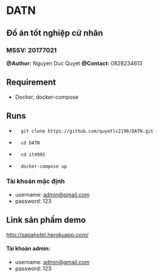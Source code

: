 # DATN
## Đồ án tốt nghiệp cử nhân
### MSSV: 20177021
**@Author:** Nguyen Duc Quyet
**@Contact:** 0828234613

## Requirement
- Docker, docker-compose
## Runs
*       git clone https://github.com/quyetlc2198/DATN.git
*       cd DATN
*       cd it4995
*       docker-compose up

### Tài khoản mặc định
* username: admin@gmail.com
* password: 123

## Link sản phẩm demo
http://sapahotel.herokuapp.com/
#### Tài khoản admin:
* username: admin@gmail.com
* password: 123
        
